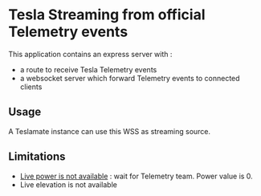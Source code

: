 # Tesla Streaming from official Telemetry events

This application contains an express server with :

- a route to receive Tesla Telemetry events
- a websocket server which forward Telemetry events to connected clients

## Usage

A Teslamate instance can use this WSS as streaming source.

## Limitations

- [Live power is not available](https://github.com/teslamotors/fleet-telemetry/issues/170) : wait for Telemetry team. Power value is 0.
- Live elevation is not available
